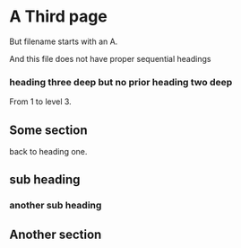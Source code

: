 # A Third page

But filename starts with an A.

And this file does not have proper sequential headings

### heading three deep but no prior heading two deep

From 1 to level 3. 

## Some section

back to heading one.

## sub heading

### another sub heading

## Another section

